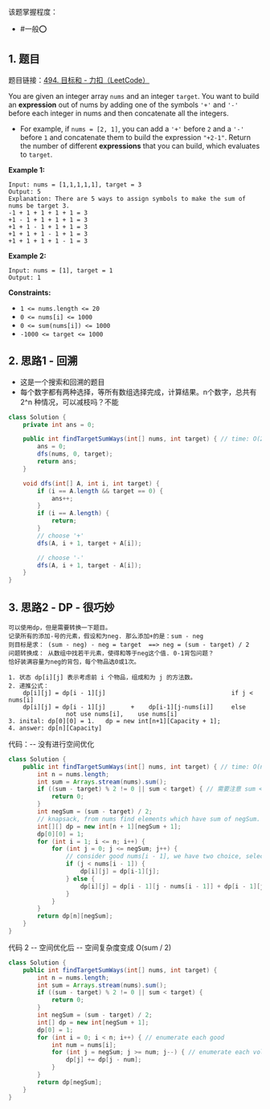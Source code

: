 
该题掌握程度：
- #一般⭕️

## 1. 题目
题目链接：[494. 目标和 - 力扣（LeetCode）](https://leetcode.cn/problems/target-sum/description/)

You are given an integer array `nums` and an integer `target`.
You want to build an **expression** out of nums by adding one of the symbols `'+'` and `'-'` before each integer in nums and then concatenate all the integers.
- For example, if `nums = [2, 1]`, you can add a `'+'` before `2` and a `'-'` before `1` and concatenate them to build the expression `"+2-1"`.
Return the number of different **expressions** that you can build, which evaluates to `target`.


**Example 1:**

```
Input: nums = [1,1,1,1,1], target = 3
Output: 5
Explanation: There are 5 ways to assign symbols to make the sum of nums be target 3.
-1 + 1 + 1 + 1 + 1 = 3
+1 - 1 + 1 + 1 + 1 = 3
+1 + 1 - 1 + 1 + 1 = 3
+1 + 1 + 1 - 1 + 1 = 3
+1 + 1 + 1 + 1 - 1 = 3
```

**Example 2:**

```
Input: nums = [1], target = 1
Output: 1
```



**Constraints:**

- `1 <= nums.length <= 20`
- `0 <= nums[i] <= 1000`
- `0 <= sum(nums[i]) <= 1000`
- `-1000 <= target <= 1000`

## 2. 思路1 - 回溯

- 这是一个搜索和回溯的题目
- 每个数字都有两种选择，等所有数组选择完成，计算结果。n个数字，总共有 2^n 种情况，可以减枝吗？不能

```java
class Solution {
    private int ans = 0;

    public int findTargetSumWays(int[] nums, int target) { // time: O(2^n), space: O(n)
        ans = 0;
        dfs(nums, 0, target);
        return ans;
    }

    void dfs(int[] A, int i, int target) {
        if (i == A.length && target == 0) {
            ans++;
        }
        if (i == A.length) {
            return;
        }
        // choose '+'
        dfs(A, i + 1, target + A[i]);

        // choose '-'
        dfs(A, i + 1, target - A[i]);
    }
}
```

## 3. 思路2 - DP - 很巧妙

```
可以使用dp，但是需要转换一下题目。
记录所有的添加-号的元素，假设和为neg. 那么添加+的是：sum - neg
则目标是求： (sum - neg) - neg = target  ==> neg = (sum - target) / 2
问题转换成： 从数组中找若干元素，使得和等于neg这个值. 0-1背包问题？
恰好装满容量为neg的背包，每个物品选0或1次。

1. 状态 dp[i][j] 表示考虑前 i 个物品，组成和为 j 的方法数。
2. 递推公式：
	dp[i][j] = dp[i - 1][j]                                   if j < nums[i]
	dp[i][j] = dp[i - 1][j]       +    dp[i-1][j-nums[i]]     else
		        not use nums[i],    use nums[i]
3. inital: dp[0][0] = 1.   dp = new int[n+1][Capacity + 1];
4. answer: dp[n][Capacity]
```

代码：-- 没有进行空间优化
```java
class Solution {
    public int findTargetSumWays(int[] nums, int target) { // time: O(n*sum), space: O(n*sum)
        int n = nums.length;
        int sum = Arrays.stream(nums).sum();
        if ((sum - target) % 2 != 0 || sum < target) { // 需要注意 sum < target 的这种情况，漏掉会导致 negSum < 0
            return 0;
        }
        int negSum = (sum - target) / 2;
        // knapsack, from nums find elements which have sum of negSum.
        int[][] dp = new int[n + 1][negSum + 1];
        dp[0][0] = 1;
        for (int i = 1; i <= n; i++) {
            for (int j = 0; j <= negSum; j++) {
                // consider good nums[i - 1], we have two choice, select or not select
                if (j < nums[i - 1]) {
                    dp[i][j] = dp[i-1][j];
                } else {
                    dp[i][j] = dp[i - 1][j - nums[i - 1]] + dp[i - 1][j];
                }
            }
        }
        return dp[n][negSum];
    }
}
```

代码 2 -- 空间优化后 -- 空间复杂度变成 O(sum / 2)
```java
class Solution {
    public int findTargetSumWays(int[] nums, int target) {
        int n = nums.length;
        int sum = Arrays.stream(nums).sum();
        if ((sum - target) % 2 != 0 || sum < target) {
            return 0;
        }
        int negSum = (sum - target) / 2;
        int[] dp = new int[negSum + 1];
        dp[0] = 1;
        for (int i = 0; i < n; i++) { // enumerate each good
            int num = nums[i];
            for (int j = negSum; j >= num; j--) { // enumerate each volume desc
                dp[j] += dp[j - num];
            }
        }
        return dp[negSum];
    }
}
```